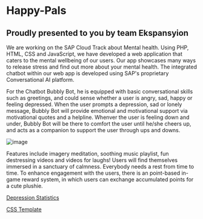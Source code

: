 # Happy-Pals
## Proudly presented to you by team Ekspansyion

We are working on the SAP Cloud Track about Mental health. Using PHP, HTML, CSS and JavaScript, we have developed a web application that caters to the mental wellbeing of our users. Our app showcases many ways to release stress and find out more about your mental health. The integrated chatbot within our web app is developed using SAP's proprietary Conversational AI platform.

For the Chatbot Bubbly Bot, he is equipped with basic conversational skills such as greetings, and could sense whether a user is angry, sad, happy or feeling depressed. When the user prompts a depression, sad or lonely message, Bubbly Bot will provide emotional and motivational support via motivational quotes and a helpline. Whenver the user is feeling down and under, Bubbly Bot will be there to comfort the user until he/she cheers up, and acts as a companion to support the user through ups and downs.

![image](https://user-images.githubusercontent.com/66330052/109394928-9b0dde80-7964-11eb-8f4b-80a186eb9071.png)


Features include imagery meditation, soothing music playlist, fun destressing videos and videos for laughs! Users will find themselves immersed in a sanctuary of calmness. Everybody needs a rest from time to time. To enhance engagement with the users, there is an point-based in-game reward system, in which users can exchange accumulated points  for a cute plushie.

[Depression Statistics](https://www.google.com/search?q=mental+health+age-groups&rlz=1C1CHBF_enMY868MY868&oq=mental+health+age-groups&aqs=chrome..69i57j0i22i30l4j0i390l3.6415j0j7&sourceid=chrome&ie=UTF-8)

[CSS Template](https://nicepage.com/s/206881/tours-nature-and-widlife-css-template)
